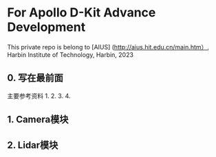 # For Apollo D-Kit Advance Development
This private repo is belong to [AIUS] (http://aius.hit.edu.cn/main.htm）, Harbin Institute of Technology, Harbin, 2023

## 0. 写在最前面
主要参考资料
1. 
2. 
3.
4.


## 1. Camera模块




## 2. Lidar模块

